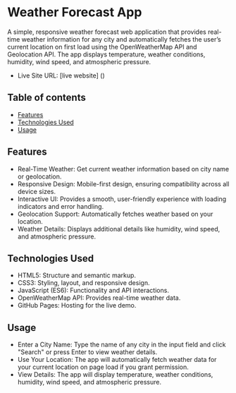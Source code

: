 # Weather Forecast App

A simple, responsive weather forecast web application that provides real-time weather information for any city and automatically fetches the user’s current location on first load using the OpenWeatherMap API and Geolocation API. The app displays temperature, weather conditions, humidity, wind speed, and atmospheric pressure.
- Live Site URL: [live website] ()

## Table of contents

- [Features](#features)
- [Technologies Used](#technologies-used)
- [Usage](#usage)

## Features

- Real-Time Weather: Get current weather information based on city name or geolocation.
- Responsive Design: Mobile-first design, ensuring compatibility across all device sizes.
- Interactive UI: Provides a smooth, user-friendly experience with loading indicators and error handling.
- Geolocation Support: Automatically fetches weather based on your location.
- Weather Details: Displays additional details like humidity, wind speed, and atmospheric pressure.

## Technologies Used

- HTML5: Structure and semantic markup.
- CSS3: Styling, layout, and responsive design.
- JavaScript (ES6): Functionality and API interactions.
- OpenWeatherMap API: Provides real-time weather data.
- GitHub Pages: Hosting for the live demo.

## Usage

- Enter a City Name: Type the name of any city in the input field and click "Search" or press Enter to view weather details.
- Use Your Location: The app will automatically fetch weather data for your current location on page load if you grant permission.
- View Details: The app will display temperature, weather conditions, humidity, wind speed, and atmospheric pressure.
